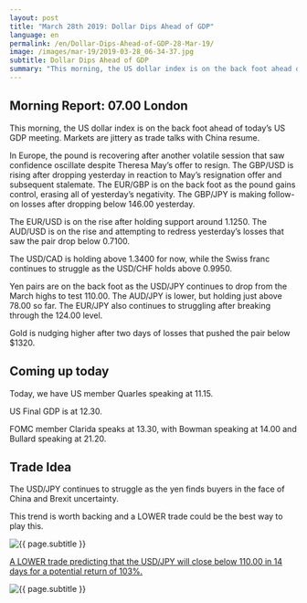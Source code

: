 ```yaml
---
layout: post
title: "March 28th 2019: Dollar Dips Ahead of GDP"
language: en
permalink: /en/Dollar-Dips-Ahead-of-GDP-28-Mar-19/
image: /images/mar-19/2019-03-28_06-34-37.jpg
subtitle: Dollar Dips Ahead of GDP
summary: "This morning, the US dollar index is on the back foot ahead of today’s US GDP meeting. Markets are jittery as trade talks with China resume. In Europe, the pound is recovering after another volatile session that saw confidence oscillate despite Theresa May’s offer to resign"
---
```

## Morning Report: 07.00 London

This morning, the US dollar index is on the back foot ahead of today’s US GDP meeting. Markets are jittery as trade talks with China resume. 

In Europe, the pound is recovering after another volatile session that saw confidence oscillate despite Theresa May’s offer to resign. The GBP/USD is rising after dropping yesterday in reaction to May’s resignation offer and subsequent stalemate. The EUR/GBP is on the back foot as the pound gains control, erasing all of yesterday’s negativity. The GBP/JPY is making follow-on losses after dropping below 146.00 yesterday. 

The EUR/USD is on the rise after holding support around 1.1250. The AUD/USD is on the rise and attempting to redress yesterday’s losses that saw the pair drop below 0.7100. 

The USD/CAD is holding above 1.3400 for now, while the Swiss franc continues to struggle as the USD/CHF holds above 0.9950. 

Yen pairs are on the back foot as the USD/JPY continues to drop from the March highs to test 110.00. The AUD/JPY is lower, but holding just above 78.00 so far. The EUR/JPY also continues to struggling after breaking through the 124.00 level. 

Gold is nudging higher after two days of losses that pushed the pair below $1320.  

## Coming up today

Today, we have US member Quarles speaking at 11.15. 

US Final GDP is at 12.30. 

FOMC member Clarida speaks at 13.30, with Bowman speaking at 14.00 and Bullard speaking at 21.20. 

## Trade Idea

The USD/JPY continues to struggle as the yen finds buyers in the face of China and Brexit uncertainty. 

This trend is worth backing and a LOWER trade could be the best way to play this.

<img class="post-image" src="{{ site.url }}/images/mar-19/2019-03-28_06-34-37.jpg" alt="{{ page.subtitle }}" title="{{ page.subtitle }}">

<a href="%LINK%%?currency=GBP&market=forex&underlying=frxUSDJPY&formname=higherlower&duration_amount=14&duration_units=d&amount=10&amount_type=stake&expiry_type=duration&barrier=110.00" target="_blank" rel="noopener noreferrer nofollow">A LOWER trade predicting that the USD/JPY will close below 110.00 in 14 days for a potential return of 103%.</a>

<img class="post-image" src="{{ site.url }}/images/mar-19/2019-03-28_06-35-28.jpg" alt="{{ page.subtitle }}" title="{{ page.subtitle }}">